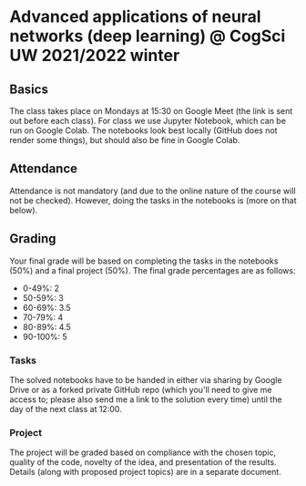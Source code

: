 # Advanced applications of neural networks (deep learning) @ CogSci UW 2021/2022 winter

## Basics
The class takes place on Mondays at 15:30 on Google Meet (the link is sent out before each class). For class we use Jupyter Notebook, which can be run on Google Colab. The notebooks look best locally (GitHub does not render some things), but should also be fine in Google Colab.

## Attendance
Attendance is not mandatory (and due to the online nature of the course will not be checked). However, doing the tasks in the notebooks is (more on that below).

## Grading
Your final grade will be based on completing the tasks in the notebooks (50%) and a final project (50%). The final grade percentages are as follows:
- 0-49%: 2
- 50-59%: 3
- 60-69%: 3.5
- 70-79%: 4
- 80-89%: 4.5
- 90-100%: 5

### Tasks
The solved notebooks have to be handed in either via sharing by Google Drive or as a forked private GitHub repo (which you'll need to give me access to; please also send me a link to the solution every time) until the day of the next class at 12:00.

### Project
The project will be graded based on compliance with the chosen topic, quality of the code, novelty of the idea, and presentation of the results. Details (along with proposed project topics) are in a separate document.

